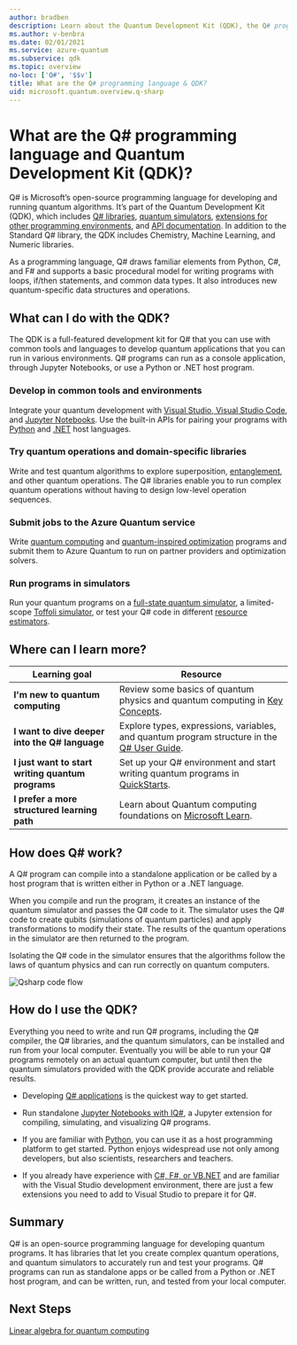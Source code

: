 ```yaml
---
author: bradben
description: Learn about the Quantum Development Kit (QDK), the Q# programming language, and how you can create quantum programs.
ms.author: v-benbra
ms.date: 02/01/2021
ms.service: azure-quantum
ms.subservice: qdk
ms.topic: overview
no-loc: ['Q#', '$$v']
title: What are the Q# programming language & QDK?
uid: microsoft.quantum.overview.q-sharp
---
```


# What are the Q# programming language and Quantum Development Kit (QDK)?

Q# is Microsoft’s open-source programming language for developing and running quantum algorithms. It’s part of the Quantum Development Kit (QDK), which includes [Q# libraries](xref:microsoft.quantum.libraries.overview), [quantum simulators](xref:microsoft.quantum.machines.overview), [extensions for other programming environments](xref:microsoft.quantum.install-qdk.overview), and [API documentation](xref:microsoft.quantum.apiref-intro). In addition to the Standard Q# library, the QDK includes Chemistry, Machine Learning, and Numeric libraries.

As a programming language, Q# draws familiar elements from Python, C#, and F# and supports a basic procedural model for writing programs with loops, if/then statements, and common data types. It also introduces new quantum-specific data structures and operations.

## What can I do with the QDK?

The QDK is a full-featured development kit for Q# that you can use with common tools and languages to develop quantum applications that you can run in various environments. Q# programs can run as a console application, through Jupyter Notebooks, or use a Python or .NET host program.

### Develop in common tools and environments

Integrate your quantum development with [Visual Studio, Visual Studio Code](xref:microsoft.quantum.install-qdk.overview.standalone), and [Jupyter Notebooks](xref:microsoft.quantum.install-qdk.overview.jupyter). Use the built-in APIs for pairing your programs with [Python](xref:microsoft.quantum.install-qdk.overview.python) and [.NET](xref:microsoft.quantum.install-qdk.overview.cs) host languages.

### Try quantum operations and domain-specific libraries

Write and test quantum algorithms to explore superposition, [entanglement](xref:microsoft.quantum.tutorial-qdk.entanglement), and other quantum operations. The Q# libraries enable you to run complex quantum operations without having to design low-level operation sequences.

### Submit jobs to the Azure Quantum service

Write [quantum computing](xref:microsoft.quantum.overview.qdk-overview) and [quantum-inspired optimization](xref:microsoft.quantum.optimization.overview.what-is-qio) programs and submit them to Azure Quantum to run on partner providers and optimization solvers. 

### Run programs in simulators

Run your quantum programs on a [full-state quantum simulator](xref:microsoft.quantum.machines.overview.full-state-simulator), a limited-scope [Toffoli simulator](xref:microsoft.quantum.machines.overview.toffoli-simulator), or test your Q# code in different [resource estimators](xref:microsoft.quantum.machines.overview.resources-estimator). 

## Where can I learn more?

|Learning goal|Resource|
| ---- | ---- |
| **I'm new to quantum computing** | Review some basics of quantum physics and quantum computing in [Key Concepts](xref:microsoft.quantum.overview.understanding).|
| **I want to dive deeper into the Q# language** | Explore types, expressions, variables, and quantum program structure in the [Q# User Guide](xref:microsoft.quantum.user-guide-qdk.overview).|
| **I just want to start writing quantum programs** | Set up your Q# environment and start writing quantum programs in [QuickStarts](xref:microsoft.quantum.install-qdk.overview).|
| **I prefer a more structured learning path** | Learn about Quantum computing foundations on [Microsoft Learn](/learn/paths/quantum-computing-fundamentals/).

## How does Q# work?

A Q# program can compile into a standalone application or be called by a host program that is written either in Python or a .NET language.

When you compile and run the program, it creates an instance of the quantum simulator and passes the Q# code to it. The simulator uses the Q# code to create qubits (simulations of quantum particles) and apply transformations to modify their state. The results of the quantum operations in the simulator are then returned to the program.  

Isolating the Q# code in the simulator ensures that the algorithms follow the laws of quantum physics and can run correctly on quantum computers.

![Qsharp code flow](~/media/qsharp-code-flow.png)

## How do I use the QDK?

Everything you need to write and run Q# programs, including the Q# compiler, the Q# libraries, and the quantum simulators, can be installed and run from your local computer. Eventually you will be able to run your Q# programs remotely on an actual quantum computer, but until then the quantum simulators provided with the QDK provide accurate and reliable results.

- Developing [Q# applications](xref:microsoft.quantum.install-qdk.overview.standalone) is the quickest way to get started.

- Run standalone [Jupyter Notebooks with IQ#](xref:microsoft.quantum.install-qdk.overview.jupyter), a Jupyter extension for compiling, simulating, and visualizing Q# programs.

- If you are familiar with [Python](xref:microsoft.quantum.install-qdk.overview.python), you can use it as a host programming platform to get started. Python enjoys widespread use not only among developers, but also scientists, researchers and teachers.

- If you already have experience with [C#, F#, or VB.NET](xref:microsoft.quantum.install-qdk.overview.cs) and are familiar with the Visual Studio development environment, there are just a few extensions you need to add to Visual Studio to prepare it for Q#.  

## Summary

Q# is an open-source programming language for developing quantum programs. It has libraries that let you create complex quantum operations, and quantum simulators to accurately run and test your programs. Q# programs can run as standalone apps or be called from a Python or .NET host program, and can be written, run, and tested from your local computer.

## Next Steps

[Linear algebra for quantum computing](xref:microsoft.quantum.overview.algebra)